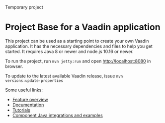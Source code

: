 
Temporary project

# Project Base for a Vaadin application

This project can be used as a starting point to create your own Vaadin application.
It has the necessary dependencies and files to help you get started.
It requires Java 8 or newer and node.js 10.16 or newer.

To run the project, run `mvn jetty:run` and open [http://localhost:8080](http://localhost:8080) in browser.

To update to the latest available Vaadin release, issue `mvn 
versions:update-properties`

Some useful links:
- [Feature overview](https://vaadin.com/flow)
- [Documentation](https://vaadin.com/docs/flow/Overview.html)
- [Tutorials](https://vaadin.com/tutorials?q=tag:Flow) 
- [Component Java integrations and examples](https://vaadin.com/components)